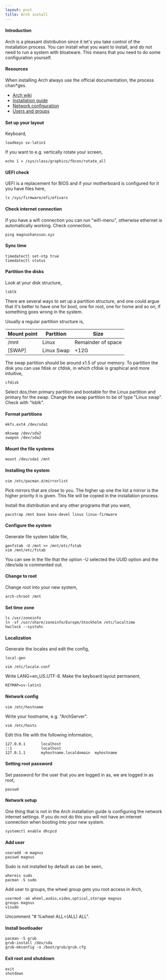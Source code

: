 ```yaml
---
layout: post
title: Arch install
---
```


#### Introduction
Arch is a pleasant distribution since it let's you take control of the installation process. You can install what you want to install, and do not need to run a system with bloatware. This means that you need to do some configuration yourself.

#### Resources
When installing Arch always use the official documentation, the process chan*ges.
* [Arch wiki](https://wiki.archlinux.org/)
* [Installation guide](https://wiki.archlinux.org/index.php/Installation_guide)
* [Network configuration](https://wiki.archlinux.org/index.php/Network_configuration)
* [Users and groups](https://wiki.archlinux.org/index.php/Users_and_groups)

#### Set up your layout
Keyboard,
```
loadkeys sv-latin1
```
If you want to e.g. vertically rotate your screen,
```
echo 1 > /sys/class/graphics/fbcon/rotate_all
```

#### UEFI check
UEFI is a replacement for BIOS and if your motherboard is configured for it you have files here,
```
ls /sys/firmware/efi/efivars
```

#### Check internet connection
If you have a wifi connection you can run "wifi-menu", otherwise ethernet is automatically working. Check connection,
```
ping magnushansson.xyz
```

#### Sync time
```
timedatectl set-ntp true
timedatectl status
```

#### Partition the disks
Look at your disk structure,
```
lsblk
```

There are several ways to set up a partition structure, and one could argue that it's better to have one for boot, one for root, one for home and so on, if something goes wrong in the system.

Usually a regular partition structure is,

Mount point | Partition | Size
--- | --- | ---
/mnt | Linux | Remainder of space
[SWAP] | Linux Swap | +12G

The swap partition should be around x1.5 of your memory. To partition the disk you can use fdisk or cfdisk, in which cfdisk is graphical and more intuitive,

```
cfdisk
```
Select dos,then primary partition and bootable for the Linux partition and primary for the swap. Change the swap partition to be of type "Linux swap". Check with "lsblk".

#### Format partitions

```
mkfs.ext4 /dev/sda1

mkswap /dev/sda2
swapon /dev/sda2
```

#### Mount the file systems
```
mount /dev/sda1 /mnt
```

#### Installing the system
```
vim /etc/pacman.d/mirrorlist
```
Pick mirrors that are close to you. The higher up one the list a mirror is the higher priority it is given. This file will be copied in the installation process.

Install the distribution and any other programs that you want,

```
pacstrap /mnt base base-devel linux linux-firmware
```

#### Configure the system
Generate file system table file,

```
genfstab -U /mnt >> /mnt/etc/fstab
vim /mnt/etc/fstab
```
You can see in the file that the option -U selected the UUID option and the /dev/sda is commented out.

#### Change to root
Change root into your new system,
```
arch-chroot /mnt
```

#### Set time zone
```
ls /usr/zoneinfo
ln -sf /usr/share/zoneinfo/Europe/Stockholm /etc/localtime
hwclock --systohc
```

#### Localization
Generate the locales and edit the config,
```
local-gen

vim /etc/locale.conf
```
Write LANG=en_US.UTF-8. Make the keyboard layout permanent,

```
KEYMAP=sv-latin1
```

#### Network config
```
vim /etc/hostname
```
Write your hostname, e.g. "ArchServer".

```
vim /etc/hosts
```
Edit this file with the following information,

```
127.0.0.1       localhost
::1             localhost
127.0.1.1	    myhostname.localdomain  myhostname
```

#### Setting root password
Set password for the user that you are logged in as, we are logged in as root,
```
passwd
```

#### Network setup
One thing that is not in the Arch installation guide is configuring the network internet settings. If you do not do this you will not have an internet connection when booting into your new system.

```
systemctl enable dhcpcd
```

#### Add user
```
useradd -m magnus
passwd magnus
```

Sudo is not installed by default as can be seen,
```
whereis sudo
pacman -S sudo
```

Add user to groups, the wheel group gets you root access in Arch,

```
usermod -aG wheel,audio,video,optical,storage magnus
groups magnus
visudo
```
Uncomment "# %wheel ALL=(ALL) ALL".

#### Install bootloader
```
pacman -S grub
grub-install /dev/sda
grub-mkconfig -o /boot/grub/grub.cfg
```

#### Exit root and shutdown
```
exit
shutdown
```








